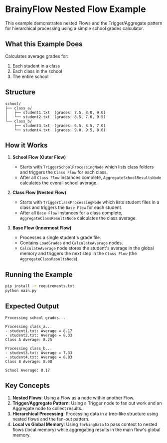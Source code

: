 # BrainyFlow Nested Flow Example

This example demonstrates nested Flows and the Trigger/Aggregate pattern for hierarchical processing using a simple school grades calculator.

## What this Example Does

Calculates average grades for:

1. Each student in a class
2. Each class in the school
3. The entire school

## Structure

```
school/
├── class_a/
│   ├── student1.txt  (grades: 7.5, 8.0, 9.0)
│   └── student2.txt  (grades: 8.5, 7.0, 9.5)
└── class_b/
    ├── student3.txt  (grades: 6.5, 8.5, 7.0)
    └── student4.txt  (grades: 9.0, 9.5, 8.0)
```

## How it Works

1. **School Flow (Outer Flow)**

   - Starts with `TriggerSchoolProcessingNode` which lists class folders and triggers the `Class Flow` for each class.
   - After all `Class Flow` instances complete, `AggregateSchoolResultsNode` calculates the overall school average.

2. **Class Flow (Nested Flow)**

   - Starts with `TriggerClassProcessingNode` which lists student files in a class and triggers the `Base Flow` for each student.
   - After all `Base Flow` instances for a class complete, `AggregateClassResultsNode` calculates the class average.

3. **Base Flow (Innermost Flow)**
   - Processes a single student's grade file.
   - Contains `LoadGrades` and `CalculateAverage` nodes.
   - `CalculateAverage` node stores the student's average in the global memory and triggers the next step in the `Class Flow` (the `AggregateClassResultsNode`).

## Running the Example

```bash
pip install -r requirements.txt
python main.py
```

## Expected Output

```
Processing school grades...

Processing class_a...
- student1.txt: Average = 8.17
- student2.txt: Average = 8.33
Class A Average: 8.25

Processing class_b...
- student3.txt: Average = 7.33
- student4.txt: Average = 8.83
Class B Average: 8.08

School Average: 8.17
```

## Key Concepts

1. **Nested Flows**: Using a Flow as a node within another Flow.
2. **Trigger/Aggregate Pattern**: Using a Trigger node to fan out work and an Aggregate node to collect results.
3. **Hierarchical Processing**: Processing data in a tree-like structure using nested flows and the fan-out pattern.
4. **Local vs Global Memory**: Using `forkingData` to pass context to nested flows (local memory) while aggregating results in the main flow's global memory.
